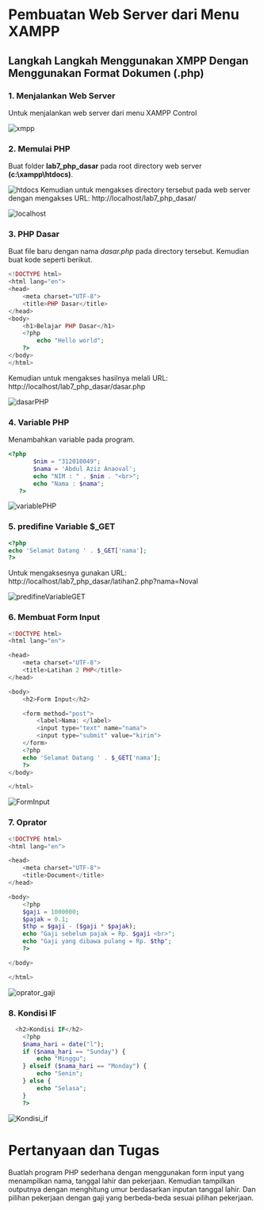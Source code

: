 # Pembuatan Web Server dari Menu XAMPP

## Langkah Langkah Menggunakan XMPP Dengan Menggunakan Format Dokumen (.php)

### 1. Menjalankan Web Server

Untuk menjalankan web server dari menu XAMPP Control

![xmpp](asset/img/xmppServer.png)

### 2. Memulai PHP

Buat folder **lab7_php_dasar** pada root directory web server **(c:\xampp\htdocs)**.

![htdocs](asset/img/htdocs.png)
Kemudian untuk mengakses directory tersebut pada web server dengan mengakses URL: http://localhost/lab7_php_dasar/

![localhost](asset/img/localhost.png)

### 3. PHP Dasar

Buat file baru dengan nama _dasar.php_ pada directory tersebut. Kemudian buat kode seperti berikut.

```php
<!DOCTYPE html>
<html lang="en">
<head>
    <meta charset="UTF-8">
    <title>PHP Dasar</title>
</head>
<body>
    <h1>Belajar PHP Dasar</h1>
    <?php
        echo "Hello world";
    ?>
</body>
</html>
```

Kemudian untuk mengakses hasilnya melali URL: http://localhost/lab7_php_dasar/dasar.php

![dasarPHP](asset/img/dasarPHP.png)

### 4. Variable PHP

Menambahkan variable pada program.

```php
<?php
       $nim = "312010049";
       $nama = 'Abdul Aziz Anaoval';
       echo "NIM : " . $nim . "<br>";
       echo "Nama : $nama";
   ?>
```

![variablePHP](asset/img/variablePHP.png)

### 5. predifine Variable $\_GET

```php
<?php
echo 'Selamat Datang ' . $_GET['nama'];
?>
```

Untuk mengaksesnya gunakan URL:
http://localhost/lab7_php_dasar/latihan2.php?nama=Noval

![predifineVariableGET](asset/img/predifineVariableGET.png)

### 6. Membuat Form Input

```php
<!DOCTYPE html>
<html lang="en">

<head>
    <meta charset="UTF-8">
    <title>Latihan 2 PHP</title>
</head>

<body>
    <h2>Form Input</h2>

    <form method="post">
        <label>Nama: </label>
        <input type="text" name="nama">
        <input type="submit" value="kirim">
    </form>
    <?php
    echo 'Selamat Datang ' . $_GET['nama'];
    ?>
</body>

</html>
```

![FormInput](asset/img/FormInput.png)

### 7. Oprator

```php
<!DOCTYPE html>
<html lang="en">

<head>
    <meta charset="UTF-8">
    <title>Document</title>
</head>

<body>
    <?php
    $gaji = 1000000;
    $pajak = 0.1;
    $thp = $gaji - ($gaji * $pajak);
    echo "Gaji sebelum pajak = Rp. $gaji <br>";
    echo "Gaji yang dibawa pulang = Rp. $thp";
    ?>

</body>

</html>
```
![oprator_gaji](asset/img/oprator.png)

### 8. Kondisi IF

```php
  <h2>Kondisi IF</h2>
    <?php
    $nama_hari = date("l");
    if ($nama_hari == "Sunday") {
        echo "Minggu";
    } elseif ($nama_hari == "Monday") {
        echo "Senin";
    } else {
        echo "Selasa";
    }
    ?>
```
![Kondisi_if](asset/img/Kondisi_if.png)

# Pertanyaan dan Tugas

Buatlah program PHP sederhana dengan menggunakan form input yang menampilkan nama, tanggal lahir dan pekerjaan. Kemudian tampilkan outputnya dengan menghitung umur berdasarkan inputan tanggal lahir. Dan pilihan pekerjaan dengan gaji yang berbeda-beda sesuai pilihan pekerjaan.

